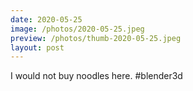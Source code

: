 ```yaml
---
date: 2020-05-25
image: /photos/2020-05-25.jpeg
preview: /photos/thumb-2020-05-25.jpeg
layout: post
---
```


I would not buy noodles here. #blender3d
